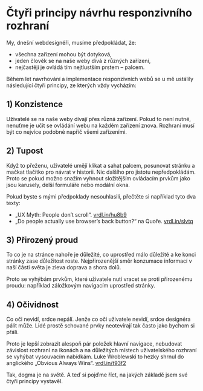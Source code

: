 # Čtyři principy návrhu responzivního rozhraní

My, dnešní webdesignéři, musíme předpokládat, že: 

* všechna zařízení mohou být dotyková,
* jeden člověk se na naše weby dívá z různých zařízení,
* nejčastěji je ovládá tím nejtlustším prstem – palcem.

Během let navrhování a implementace responzivních webů se u mě ustálily následující čtyři principy, ze kterých vždy vycházím: 

## 1) Konzistence

Uživatelé se na naše weby dívají přes různá zařízení. Pokud to není nutné, nenuťme je učit se ovládání webu na každém zařízení znova. Rozhraní musí být co nejvíce podobné napříč všemi zařízeními.

## 2) Tupost

Když to přeženu, uživatelé umějí klikat a sahat palcem, posunovat stránku a mačkat tlačítko pro návrat v historii. Nic dalšího pro jistotu nepředpokládám. Proto se pokud možno snažím vyhnout složitějším ovládacím prvkům jako jsou karusely, delší formuláře nebo modální okna.

Pokud byste s mými předpoklady nesouhlasili, přečtěte si například tyto dva texty:

- „UX Myth: People don’t scroll“. [vrdl.in/hu8b9](http://uxmyths.com/post/654047943/myth-people-dont-scroll) 
- „Do people actually use browser’s back button?“ na Quoře. [vrdl.in/slvtq](https://www.quora.com/Do-people-actually-use-browsers-back-button)

## 3) Přirozený proud

To co je na stránce nahoře je důležité, co uprostřed málo důležité a ke konci stránky zase důležitost roste. Nejpřirozenější směr konzumace informací v naší části světa je zleva doprava a shora dolů. 

Proto se vyhýbám prvkům, které uživatele nutí vracet se proti přirozenému proudu: například záložkovým navigacím uprostřed stránky. 

## 4) Očividnost

Co oči nevidí, srdce nepálí. Jenže co oči uživatele nevidí, srdce designéra pálit může. Lidé prostě schované prvky neotevírají tak často jako bychom si přáli. 

Proto je lepší zobrazit alespoň pár položek hlavní navigace, nebudovat závislost rozhraní na ikonách a na důležitých místech uživatelského rozhraní se vyhýbat vysouvacím nabídkám. Luke Wroblewski to hezky shrnul do anglického „Obvious Always Wins“. [vrdl.in/t93f2](http://www.lukew.com/ff/entry.asp?1945)

Tak, dogma je na světě. A teď si pojďme říct, na jakých základě jsem své čtyři principy vystavěl.
